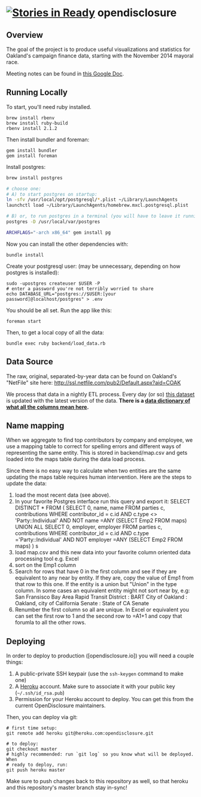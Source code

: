 [![Stories in Ready](https://badge.waffle.io/openoakland/opendisclosure.png?label=ready&title=Ready)](https://waffle.io/openoakland/opendisclosure)
opendisclosure
==============

## Overview

The goal of the project is to produce useful visualizations and statistics for Oakland's campaign finance data, starting with the November 2014 mayoral race.

Meeting notes can be found in [this Google Doc](https://docs.google.com/document/d/11xji54-RiszyFBQnSBOI5Ylmzn2vC9glwAoU6A8CM_0/edit?pli=1#).

## Running Locally

To start, you'll need ruby installed.

    brew install rbenv
    brew install ruby-build
    rbenv install 2.1.2

Then install bundler and foreman:

    gem install bundler
    gem install foreman

Install postgres:

```bash
brew install postgres

# choose one:
# A) to start postgres on startup:
ln -sfv /usr/local/opt/postgresql/*.plist ~/Library/LaunchAgents
launchctl load ~/Library/LaunchAgents/homebrew.mxcl.postgresql.plist

# B) or, to run postgres in a terminal (you will have to leave it running)
postgres -D /usr/local/var/postgres

ARCHFLAGS="-arch x86_64" gem install pg
```

Now you can install the other dependencies with:

    bundle install

Create your postgresql user: (may be unnecessary, depending on how postgres is
installed):

    sudo -upostgres createuser $USER -P
    # enter a password you're not terribly worried to share
    echo DATABASE_URL="postgres://$USER:[your password]@localhost/postgres" > .env

You should be all set. Run the app like this:

    foreman start

Then, to get a local copy of all the data:

    bundle exec ruby backend/load_data.rb

## Data Source

The raw, original, separated-by-year data can be found on Oakland's "NetFile"
site here: http://ssl.netfile.com/pub2/Default.aspx?aid=COAK

We process that data in a nightly ETL process. Every day (or so) [this
dataset][1] is updated with the latest version of the data. **There is a [data
dictionary of what all the columns mean here][2].**

## Name mapping

When we aggregate to find top contributors by company and employee, we use a mapping table to correct for spelling errors and different ways of representing the same entity.  This is stored in backend/map.csv and gets loaded into the maps table during the data load process.

Since there is no easy way to calculate when two entities are the same updating the maps table requires human intervention. Here are the steps to update the data:

1) load the most recent data (see above).
2) In your favorite Postgres interface run this query and export it:
	SELECT DISTINCT * FROM (
	  SELECT  0, name, name FROM parties c, contributions 
	  WHERE contributor_id = c.id AND c.type <> 'Party::Individual'
	    AND NOT name =ANY (SELECT Emp2 FROM maps)
	  UNION ALL SELECT  0, employer, employer FROM parties c, contributions 
	  WHERE contributor_id = c.id AND c.type ='Party::Individual'
	    AND NOT employer =ANY (SELECT Emp2 FROM maps)
	) s
4) load map.csv and this new data into your favorite column oriented data processing tool
	e.g. Excel
5) sort on the Emp1 column
6) Search for rows that have 0 in the first column and see if they are equivalent
	to any near by entity.  If they are, copy the value of Emp1 from that row
	to this one.  If the entity is a union but "Union" in the type column.
	In some cases an equivalent entity might not sort near by, e.g:
		San Fransisco Bay Area Rapid Transit District : BART
		City of Oakland : Oakland, city of
		California Senate : State of CA Senate
7) Renumber the first column so all are unique.  In Excel or equivalent you can
	set the first row to 1 and the second row to =A1+1 and copy that forumla to
	all the other rows.

## Deploying

In order to deploy to production ([opendisclosure.io]) you will need a couple things:

1. A public-private SSH keypair (use the `ssh-keygen` command to make one)
2. A [Heroku](https://heroku.com) account. Make sure to associate it with your
   public key (`~/.ssh/id_rsa.pub`)
3. Permission for your Heroku account to deploy. You can get this from the
   current OpenDisclosure maintainers.

Then, you can deploy via git:

    # first time setup:
    git remote add heroku git@heroku.com:opendisclosure.git

    # to deploy:
    git checkout master
    # highly recommended: run `git log` so you know what will be deployed. When
    # ready to deploy, run:
    git push heroku master

Make sure to push changes back to this repository as well, so that heroku and
this repository's master branch stay in-sync!

[1]: https://data.oaklandnet.com/dataset/Campaign-Finance-FPPC-Form-460-Schedule-A-Monetary/3xq4-ermg
[2]: https://data.sfgov.org/Ethics/Campaign-Finance-Data-Key/wygs-cc76
